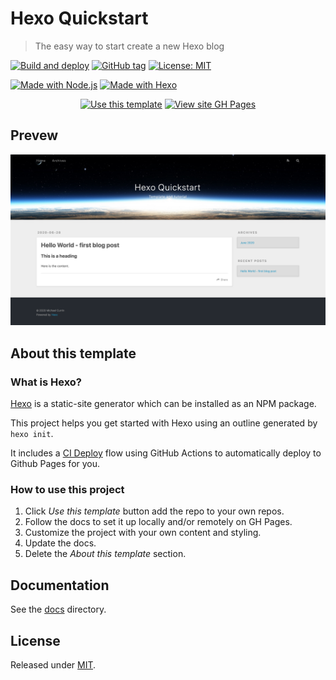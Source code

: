 # Hexo Quickstart
> The easy way to start create a new Hexo blog

[![Build and deploy](https://github.com/MichaelCurrin/hexo-quickstart/workflows/Build%20and%20deploy/badge.svg)](https://github.com/MichaelCurrin/hexo-quickstart/actions)
[![GitHub tag](https://img.shields.io/github/tag/MichaelCurrin/hexo-quickstart)](https://github.com/MichaelCurrin/hexo-quickstart/tags/)
[![License: MIT](https://img.shields.io/badge/License-MIT-blue)](#license)

[![Made with Node.js](https://img.shields.io/badge/Made_with-Node.js-blue?logo=javascript)](https://nodejs.org/)
[![Made with Hexo](https://img.shields.io/badge/Made_with-Hexo-blue?logo=hexo)](https://hexo.io)

<div align="center">

[![Use this template](https://img.shields.io/badge/Use_this_template-2ea44f?style=for-the-badge)](https://github.com/MichaelCurrin/hexo-quickstart/generate)
[![View site GH Pages](https://img.shields.io/badge/View_site-GH_Pages-green?style=for-the-badge)](https://michaelcurrin.github.io/hexo-quickstart/)

</div>


## Prevew

![sample.png](sample.png)


## About this template

### What is Hexo?

[Hexo](https://hexo.io) is a static-site generator which can be installed as an NPM package. 

This project helps you get started with Hexo using an outline generated by `hexo init`.

It includes a [CI Deploy](/docs/deploy.md#ci-deploy) flow using GitHub Actions to automatically deploy to Github Pages for you.

### How to use this project

1. Click _Use this template_ button add the repo to your own repos.
1. Follow the docs to set it up locally and/or remotely on GH Pages.
1. Customize the project with your own content and styling.
1. Update the docs.
1. Delete the _About this template_ section.


## Documentation

See the [docs](/docs/) directory.


## License

Released under [MIT](/LICENSE).
